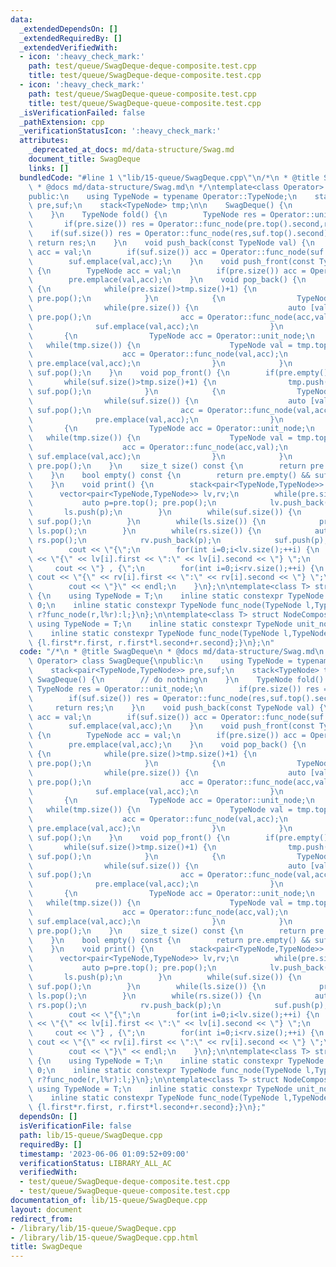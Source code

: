 ```yaml
---
data:
  _extendedDependsOn: []
  _extendedRequiredBy: []
  _extendedVerifiedWith:
  - icon: ':heavy_check_mark:'
    path: test/queue/SwagDeque-deque-composite.test.cpp
    title: test/queue/SwagDeque-deque-composite.test.cpp
  - icon: ':heavy_check_mark:'
    path: test/queue/SwagDeque-queue-composite.test.cpp
    title: test/queue/SwagDeque-queue-composite.test.cpp
  _isVerificationFailed: false
  _pathExtension: cpp
  _verificationStatusIcon: ':heavy_check_mark:'
  attributes:
    _deprecated_at_docs: md/data-structure/Swag.md
    document_title: SwagDeque
    links: []
  bundledCode: "#line 1 \"lib/15-queue/SwagDeque.cpp\"\n/*\n * @title SwagDeque\n\
    \ * @docs md/data-structure/Swag.md\n */\ntemplate<class Operator> class SwagDeque{\n\
    public:\n    using TypeNode = typename Operator::TypeNode;\n    stack<pair<TypeNode,TypeNode>>\
    \ pre,suf;\n    stack<TypeNode> tmp;\n\n    SwagDeque() {\n        // do nothing\n\
    \    }\n    TypeNode fold() {\n        TypeNode res = Operator::unit_node;\n \
    \       if(pre.size()) res = Operator::func_node(pre.top().second,res);\n    \
    \    if(suf.size()) res = Operator::func_node(res,suf.top().second);\n       \
    \ return res;\n    }\n    void push_back(const TypeNode val) {\n        TypeNode\
    \ acc = val;\n        if(suf.size()) acc = Operator::func_node(suf.top().second,val);\n\
    \        suf.emplace(val,acc);\n    }\n    void push_front(const TypeNode val)\
    \ {\n        TypeNode acc = val;\n        if(pre.size()) acc = Operator::func_node(val,pre.top().second);\n\
    \        pre.emplace(val,acc);\n    }\n    void pop_back() {\n        if(suf.empty())\
    \ {\n            while(pre.size()>tmp.size()+1) {\n                tmp.push(pre.top().first);\
    \ pre.pop();\n            }\n            {\n                TypeNode acc = Operator::unit_node;\n\
    \                while(pre.size()) {\n                    auto [val,_] = pre.top();\
    \ pre.pop();\n                    acc = Operator::func_node(acc,val);\n      \
    \              suf.emplace(val,acc);\n                }\n            }\n     \
    \       {\n                TypeNode acc = Operator::unit_node;\n             \
    \   while(tmp.size()) {\n                    TypeNode val = tmp.top(); tmp.pop();\n\
    \                    acc = Operator::func_node(val,acc);\n                   \
    \ pre.emplace(val,acc);\n                }\n            }\n        }\n       \
    \ suf.pop();\n    }\n    void pop_front() {\n        if(pre.empty()) {\n     \
    \       while(suf.size()>tmp.size()+1) {\n                tmp.push(suf.top().first);\
    \ suf.pop();\n            }\n            {\n                TypeNode acc = Operator::unit_node;\n\
    \                while(suf.size()) {\n                    auto [val,_] = suf.top();\
    \ suf.pop();\n                    acc = Operator::func_node(val,acc);\n      \
    \              pre.emplace(val,acc);\n                }\n            }\n     \
    \       {\n                TypeNode acc = Operator::unit_node;\n             \
    \   while(tmp.size()) {\n                    TypeNode val = tmp.top(); tmp.pop();\n\
    \                    acc = Operator::func_node(acc,val);\n                   \
    \ suf.emplace(val,acc);\n                }\n            }\n        }\n       \
    \ pre.pop();\n    }\n    size_t size() const {\n        return pre.size()+suf.size();\n\
    \    }\n    bool empty() const {\n        return pre.empty() && suf.empty();\n\
    \    }\n    void print() {\n        stack<pair<TypeNode,TypeNode>> ls,rs;\n  \
    \      vector<pair<TypeNode,TypeNode>> lv,rv;\n        while(pre.size()) {\n \
    \           auto p=pre.top(); pre.pop();\n            lv.push_back(p);\n     \
    \       ls.push(p);\n        }\n        while(suf.size()) {\n            rs.emplace(suf.top());\
    \ suf.pop();\n        }\n        while(ls.size()) {\n            pre.push(ls.top());\
    \ ls.pop();\n        }\n        while(rs.size()) {\n            auto p=rs.top();\
    \ rs.pop();\n            rv.push_back(p);\n            suf.push(p);\n        }\n\
    \        cout << \"{\";\n        for(int i=0;i<lv.size();++i) {\n            cout\
    \ << \"{\" << lv[i].first << \":\" << lv[i].second << \"} \";\n        }\n   \
    \     cout << \"} , {\";\n        for(int i=0;i<rv.size();++i) {\n           \
    \ cout << \"{\" << rv[i].first << \":\" << rv[i].second << \"} \";\n        }\n\
    \        cout << \"}\" << endl;\n    }\n};\n\ntemplate<class T> struct NodeGcd\
    \ {\n    using TypeNode = T;\n    inline static constexpr TypeNode unit_node =\
    \ 0;\n    inline static constexpr TypeNode func_node(TypeNode l,TypeNode r){return\
    \ r?func_node(r,l%r):l;}\n};\n\ntemplate<class T> struct NodeComposite {\n   \
    \ using TypeNode = T;\n    inline static constexpr TypeNode unit_node = {1,0};\n\
    \    inline static constexpr TypeNode func_node(TypeNode l,TypeNode r){return\
    \ {l.first*r.first, r.first*l.second+r.second};}\n};\n"
  code: "/*\n * @title SwagDeque\n * @docs md/data-structure/Swag.md\n */\ntemplate<class\
    \ Operator> class SwagDeque{\npublic:\n    using TypeNode = typename Operator::TypeNode;\n\
    \    stack<pair<TypeNode,TypeNode>> pre,suf;\n    stack<TypeNode> tmp;\n\n   \
    \ SwagDeque() {\n        // do nothing\n    }\n    TypeNode fold() {\n       \
    \ TypeNode res = Operator::unit_node;\n        if(pre.size()) res = Operator::func_node(pre.top().second,res);\n\
    \        if(suf.size()) res = Operator::func_node(res,suf.top().second);\n   \
    \     return res;\n    }\n    void push_back(const TypeNode val) {\n        TypeNode\
    \ acc = val;\n        if(suf.size()) acc = Operator::func_node(suf.top().second,val);\n\
    \        suf.emplace(val,acc);\n    }\n    void push_front(const TypeNode val)\
    \ {\n        TypeNode acc = val;\n        if(pre.size()) acc = Operator::func_node(val,pre.top().second);\n\
    \        pre.emplace(val,acc);\n    }\n    void pop_back() {\n        if(suf.empty())\
    \ {\n            while(pre.size()>tmp.size()+1) {\n                tmp.push(pre.top().first);\
    \ pre.pop();\n            }\n            {\n                TypeNode acc = Operator::unit_node;\n\
    \                while(pre.size()) {\n                    auto [val,_] = pre.top();\
    \ pre.pop();\n                    acc = Operator::func_node(acc,val);\n      \
    \              suf.emplace(val,acc);\n                }\n            }\n     \
    \       {\n                TypeNode acc = Operator::unit_node;\n             \
    \   while(tmp.size()) {\n                    TypeNode val = tmp.top(); tmp.pop();\n\
    \                    acc = Operator::func_node(val,acc);\n                   \
    \ pre.emplace(val,acc);\n                }\n            }\n        }\n       \
    \ suf.pop();\n    }\n    void pop_front() {\n        if(pre.empty()) {\n     \
    \       while(suf.size()>tmp.size()+1) {\n                tmp.push(suf.top().first);\
    \ suf.pop();\n            }\n            {\n                TypeNode acc = Operator::unit_node;\n\
    \                while(suf.size()) {\n                    auto [val,_] = suf.top();\
    \ suf.pop();\n                    acc = Operator::func_node(val,acc);\n      \
    \              pre.emplace(val,acc);\n                }\n            }\n     \
    \       {\n                TypeNode acc = Operator::unit_node;\n             \
    \   while(tmp.size()) {\n                    TypeNode val = tmp.top(); tmp.pop();\n\
    \                    acc = Operator::func_node(acc,val);\n                   \
    \ suf.emplace(val,acc);\n                }\n            }\n        }\n       \
    \ pre.pop();\n    }\n    size_t size() const {\n        return pre.size()+suf.size();\n\
    \    }\n    bool empty() const {\n        return pre.empty() && suf.empty();\n\
    \    }\n    void print() {\n        stack<pair<TypeNode,TypeNode>> ls,rs;\n  \
    \      vector<pair<TypeNode,TypeNode>> lv,rv;\n        while(pre.size()) {\n \
    \           auto p=pre.top(); pre.pop();\n            lv.push_back(p);\n     \
    \       ls.push(p);\n        }\n        while(suf.size()) {\n            rs.emplace(suf.top());\
    \ suf.pop();\n        }\n        while(ls.size()) {\n            pre.push(ls.top());\
    \ ls.pop();\n        }\n        while(rs.size()) {\n            auto p=rs.top();\
    \ rs.pop();\n            rv.push_back(p);\n            suf.push(p);\n        }\n\
    \        cout << \"{\";\n        for(int i=0;i<lv.size();++i) {\n            cout\
    \ << \"{\" << lv[i].first << \":\" << lv[i].second << \"} \";\n        }\n   \
    \     cout << \"} , {\";\n        for(int i=0;i<rv.size();++i) {\n           \
    \ cout << \"{\" << rv[i].first << \":\" << rv[i].second << \"} \";\n        }\n\
    \        cout << \"}\" << endl;\n    }\n};\n\ntemplate<class T> struct NodeGcd\
    \ {\n    using TypeNode = T;\n    inline static constexpr TypeNode unit_node =\
    \ 0;\n    inline static constexpr TypeNode func_node(TypeNode l,TypeNode r){return\
    \ r?func_node(r,l%r):l;}\n};\n\ntemplate<class T> struct NodeComposite {\n   \
    \ using TypeNode = T;\n    inline static constexpr TypeNode unit_node = {1,0};\n\
    \    inline static constexpr TypeNode func_node(TypeNode l,TypeNode r){return\
    \ {l.first*r.first, r.first*l.second+r.second};}\n};"
  dependsOn: []
  isVerificationFile: false
  path: lib/15-queue/SwagDeque.cpp
  requiredBy: []
  timestamp: '2023-06-06 01:09:52+09:00'
  verificationStatus: LIBRARY_ALL_AC
  verifiedWith:
  - test/queue/SwagDeque-deque-composite.test.cpp
  - test/queue/SwagDeque-queue-composite.test.cpp
documentation_of: lib/15-queue/SwagDeque.cpp
layout: document
redirect_from:
- /library/lib/15-queue/SwagDeque.cpp
- /library/lib/15-queue/SwagDeque.cpp.html
title: SwagDeque
---
```

